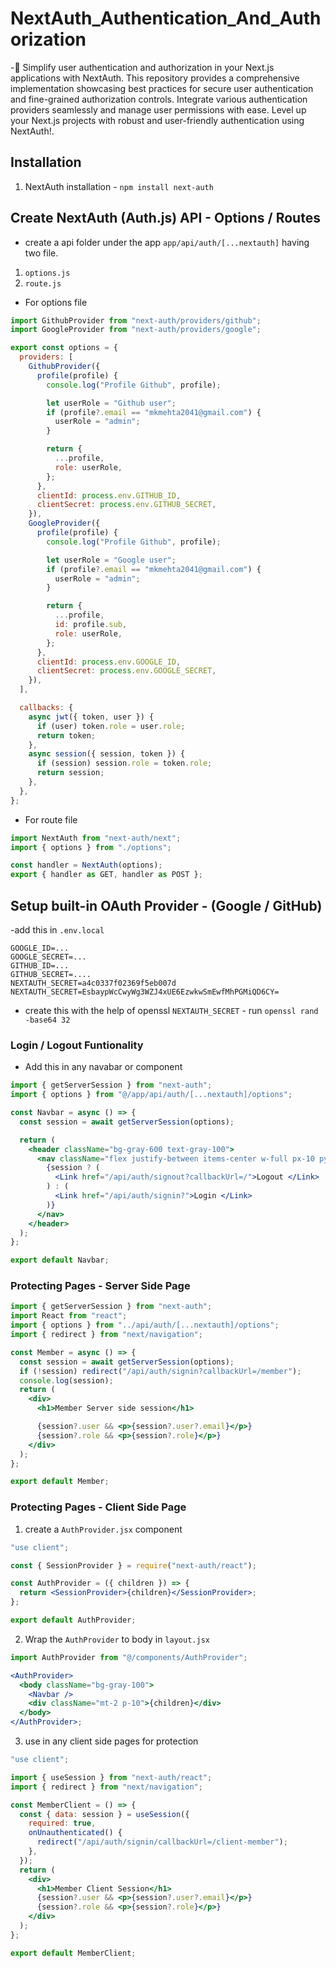# NextAuth_Authentication_And_Authorization

-🔐 Simplify user authentication and authorization in your Next.js applications with NextAuth. This repository provides a comprehensive implementation showcasing best practices for secure user authentication and fine-grained authorization controls. Integrate various authentication providers seamlessly and manage user permissions with ease. Level up your Next.js projects with robust and user-friendly authentication using NextAuth!.

## Installation

1. NextAuth installation - `npm install next-auth`

## Create NextAuth (Auth.js) API - Options / Routes

- create a api folder under the app `app/api/auth/[...nextauth]` having two file.

1.  `options.js`
2.  `route.js`

- For options file

```jsx
import GithubProvider from "next-auth/providers/github";
import GoogleProvider from "next-auth/providers/google";

export const options = {
  providers: [
    GithubProvider({
      profile(profile) {
        console.log("Profile Github", profile);

        let userRole = "Github user";
        if (profile?.email == "mkmehta2041@gmail.com") {
          userRole = "admin";
        }

        return {
          ...profile,
          role: userRole,
        };
      },
      clientId: process.env.GITHUB_ID,
      clientSecret: process.env.GITHUB_SECRET,
    }),
    GoogleProvider({
      profile(profile) {
        console.log("Profile Github", profile);

        let userRole = "Google user";
        if (profile?.email == "mkmehta2041@gmail.com") {
          userRole = "admin";
        }

        return {
          ...profile,
          id: profile.sub,
          role: userRole,
        };
      },
      clientId: process.env.GOOGLE_ID,
      clientSecret: process.env.GOOGLE_SECRET,
    }),
  ],

  callbacks: {
    async jwt({ token, user }) {
      if (user) token.role = user.role;
      return token;
    },
    async session({ session, token }) {
      if (session) session.role = token.role;
      return session;
    },
  },
};
```

- For route file

```jsx
import NextAuth from "next-auth/next";
import { options } from "./options";

const handler = NextAuth(options);
export { handler as GET, handler as POST };
```

## Setup built-in OAuth Provider - (Google / GitHub)

-add this in `.env.local`

```.env
GOOGLE_ID=...
GOOGLE_SECRET=...
GITHUB_ID=...
GITHUB_SECRET=....
NEXTAUTH_SECRET=a4c0337f02369f5eb007d
NEXTAUTH_SECRET=EsbaypWcCwyWg3WZJ4xUE6EzwkwSmEwfMhPGMiQD6CY=
```

- create this with the help of openssl `NEXTAUTH_SECRET` - run
  `openssl rand -base64 32`

### Login / Logout Funtionality

- Add this in any navabar or component

```jsx
import { getServerSession } from "next-auth";
import { options } from "@/app/api/auth/[...nextauth]/options";

const Navbar = async () => {
  const session = await getServerSession(options);

  return (
    <header className="bg-gray-600 text-gray-100">
      <nav className="flex justify-between items-center w-full px-10 py-4">
        {session ? (
          <Link href="/api/auth/signout?callbackUrl=/">Logout </Link>
        ) : (
          <Link href="/api/auth/signin?">Login </Link>
        )}
      </nav>
    </header>
  );
};

export default Navbar;
```

### Protecting Pages - Server Side Page

```jsx
import { getServerSession } from "next-auth";
import React from "react";
import { options } from "../api/auth/[...nextauth]/options";
import { redirect } from "next/navigation";

const Member = async () => {
  const session = await getServerSession(options);
  if (!session) redirect("/api/auth/signin?callbackUrl=/member");
  console.log(session);
  return (
    <div>
      <h1>Member Server side session</h1>

      {session?.user && <p>{session?.user?.email}</p>}
      {session?.role && <p>{session?.role}</p>}
    </div>
  );
};

export default Member;
```

### Protecting Pages - Client Side Page

1. create a `AuthProvider.jsx` component

```jsx
"use client";

const { SessionProvider } = require("next-auth/react");

const AuthProvider = ({ children }) => {
  return <SessionProvider>{children}</SessionProvider>;
};

export default AuthProvider;
```

2. Wrap the `AuthProvider` to body in `layout.jsx`

```jsx
import AuthProvider from "@/components/AuthProvider";

<AuthProvider>
  <body className="bg-gray-100">
    <Navbar />
    <div className="mt-2 p-10">{children}</div>
  </body>
</AuthProvider>;
```

3. use in any client side pages for protection

```jsx
"use client";

import { useSession } from "next-auth/react";
import { redirect } from "next/navigation";

const MemberClient = () => {
  const { data: session } = useSession({
    required: true,
    onUnauthenticated() {
      redirect("/api/auth/signin/callbackUrl=/client-member");
    },
  });
  return (
    <div>
      <h1>Member Client Session</h1>
      {session?.user && <p>{session?.user?.email}</p>}
      {session?.role && <p>{session?.role}</p>}
    </div>
  );
};

export default MemberClient;
```
